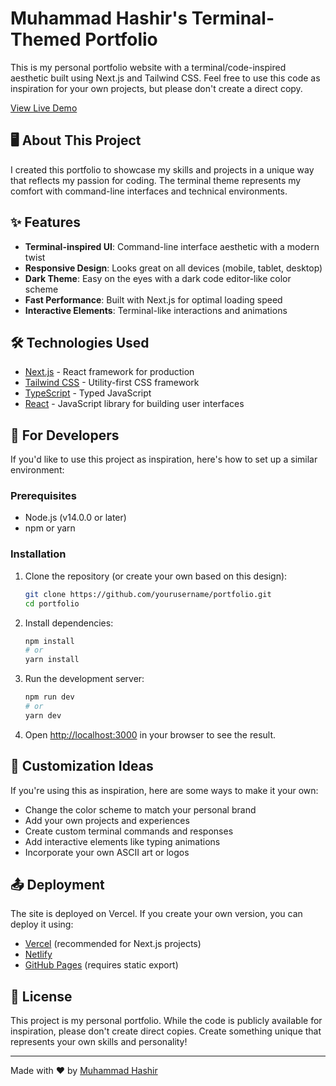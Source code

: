# Muhammad Hashir's Terminal-Themed Portfolio

This is my personal portfolio website with a terminal/code-inspired aesthetic built using Next.js and Tailwind CSS. Feel free to use this code as inspiration for your own projects, but please don't create a direct copy.

[View Live Demo](https://www.hashir.fyi)

## 🖥️ About This Project

I created this portfolio to showcase my skills and projects in a unique way that reflects my passion for coding. The terminal theme represents my comfort with command-line interfaces and technical environments.

## ✨ Features

- **Terminal-inspired UI**: Command-line interface aesthetic with a modern twist
- **Responsive Design**: Looks great on all devices (mobile, tablet, desktop)
- **Dark Theme**: Easy on the eyes with a dark code editor-like color scheme
- **Fast Performance**: Built with Next.js for optimal loading speed
- **Interactive Elements**: Terminal-like interactions and animations

## 🛠️ Technologies Used

- [Next.js](https://nextjs.org/) - React framework for production
- [Tailwind CSS](https://tailwindcss.com/) - Utility-first CSS framework
- [TypeScript](https://www.typescriptlang.org/) - Typed JavaScript
- [React](https://reactjs.org/) - JavaScript library for building user interfaces

## 🚀 For Developers

If you'd like to use this project as inspiration, here's how to set up a similar environment:

### Prerequisites

- Node.js (v14.0.0 or later)
- npm or yarn

### Installation

1. Clone the repository (or create your own based on this design):
   ```bash
   git clone https://github.com/yourusername/portfolio.git
   cd portfolio
   ```

2. Install dependencies:
   ```bash
   npm install
   # or
   yarn install
   ```

3. Run the development server:
   ```bash
   npm run dev
   # or
   yarn dev
   ```

4. Open [http://localhost:3000](http://localhost:3000) in your browser to see the result.

## 📝 Customization Ideas

If you're using this as inspiration, here are some ways to make it your own:

- Change the color scheme to match your personal brand
- Add your own projects and experiences
- Create custom terminal commands and responses
- Add interactive elements like typing animations
- Incorporate your own ASCII art or logos

## 📤 Deployment

The site is deployed on Vercel. If you create your own version, you can deploy it using:

- [Vercel](https://vercel.com) (recommended for Next.js projects)
- [Netlify](https://netlify.com)
- [GitHub Pages](https://pages.github.com) (requires static export)

## 📄 License

This project is my personal portfolio. While the code is publicly available for inspiration, please don't create direct copies. Create something unique that represents your own skills and personality!

---

Made with ❤️ by [Muhammad Hashir](https://github.com/mhashir03)
